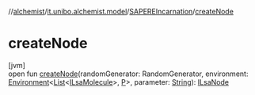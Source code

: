 //[alchemist](../../../index.md)/[it.unibo.alchemist.model](../index.md)/[SAPEREIncarnation](index.md)/[createNode](create-node.md)

# createNode

[jvm]\
open fun [createNode](create-node.md)(randomGenerator: RandomGenerator, environment: [Environment](../../it.unibo.alchemist.model.interfaces/-environment/index.md)<[List](https://docs.oracle.com/javase/8/docs/api/java/util/List.html)<[ILsaMolecule](../../it.unibo.alchemist.model.interfaces/-i-lsa-molecule/index.md)>, [P](../../it.unibo.alchemist.model.implementations.actions/-lsa-ascending-gradient-dist/index.md)>, parameter: [String](https://docs.oracle.com/javase/8/docs/api/java/lang/String.html)): [ILsaNode](../../it.unibo.alchemist.model.interfaces/-i-lsa-node/index.md)
